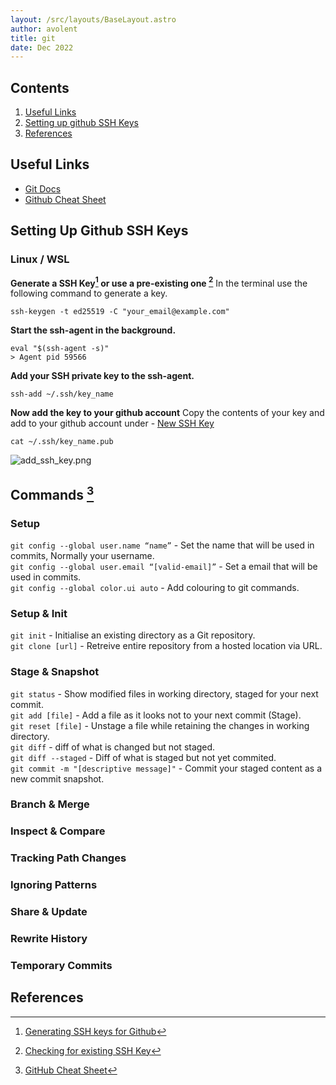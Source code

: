 ```yaml
---
layout: /src/layouts/BaseLayout.astro
author: avolent
title: git
date: Dec 2022
---
```


<!-- Table of Contents -->
<nav role="navigation" class="toc">

## Contents
1. [Useful Links](#useful-links)
1. [Setting up github SSH Keys](#setting-up-github-ssh-keys)
1. [References](#references)

</nav>

## Useful Links
- [Git Docs](https://git-scm.com/docs)
- [Github Cheat Sheet](https://training.github.com/downloads/github-git-cheat-sheet/)

## Setting Up Github SSH Keys
### Linux / WSL
**Generate a SSH Key[^2] or use a pre-existing one [^3]** 
In the terminal use the following command to generate a key.
```shell
ssh-keygen -t ed25519 -C "your_email@example.com"
```
**Start the ssh-agent in the background.**
```shell
eval "$(ssh-agent -s)"
> Agent pid 59566
```
**Add your SSH private key to the ssh-agent.**
```shell
ssh-add ~/.ssh/key_name
```
**Now add the key to your github account**
Copy the contents of your key and add to your github account under - [New SSH Key](https://github.com/settings/ssh/new)
```shell
cat ~/.ssh/key_name.pub
```

![add_ssh_key.png](/cortex/images/tools/git/add_ssh_key.png)
## Commands [^1]
### Setup
`git config --global user.name “name”` - Set the name that will be used in commits, Normally your username.  
`git config --global user.email “[valid-email]”` - Set a email that will be used in commits.  
`git config --global color.ui auto` - Add colouring to git commands.  

### Setup & Init
`git init` - Initialise an existing directory as a Git repository.  
`git clone [url]` - Retreive entire repository from a hosted location via URL.  

### Stage & Snapshot
`git status` - Show modified files in working directory, staged for your next commit.  
`git add [file]` - Add a file as it looks not to your next commit (Stage).  
`git reset [file]` - Unstage a file while retaining the changes in working directory.  
`git diff` - diff of what is changed but not staged.  
`git diff --staged` - Diff of what is staged but not yet commited.  
`git commit -m "[descriptive message]"` - Commit your staged content as a new commit snapshot.  

### Branch & Merge

### Inspect & Compare

### Tracking Path Changes

### Ignoring Patterns

### Share & Update

### Rewrite History

### Temporary Commits

## References
[^1]: [GitHub Cheat Sheet](https://education.github.com/git-cheat-sheet-education.pdf)
[^2]: [Generating SSH keys for Github](https://docs.github.com/en/authentication/connecting-to-github-with-ssh/generating-a-new-ssh-key-and-adding-it-to-the-ssh-agent)
[^3]: [Checking for existing SSH Key](https://docs.github.com/en/authentication/connecting-to-github-with-ssh/checking-for-existing-ssh-keys)